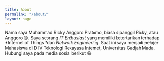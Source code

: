 ```yaml
---
title: About
permalink: "/about/"
layout: page
---
```


Nama saya Muhammad Ricky Anggoro Pratomo, biasa dipanggil Ricky, atau Anggoro 😊.  Saya seorang *IT Enthusiast* yang memiliki ketertarikan terhadap \*Internet of Things \*dan *Network Engineering*. Saat ini saya menjadi ~~pelajar~~ Mahasiswa di D IV Teknologi Rekayasa Internet, Universitas Gadjah Mada. Hubungi saya pada media sosial berikut :smiley: